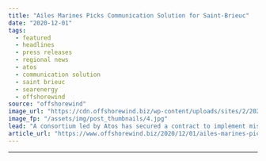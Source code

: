 ```yaml
---
title: "Ailes Marines Picks Communication Solution for Saint-Brieuc"
date: "2020-12-01"
tags: 
  - featured
  - headlines
  - press releases
  - regional news
  - atos
  - communication solution
  - saint brieuc
  - searenergy
  - offshorewind
source: "offshorewind"
image_url: "https://cdn.offshorewind.biz/wp-content/uploads/sites/2/2020/12/01114002/Ailes-Marines-Picks-Communication-Solution-for-Saint-Brieuc.jpg"
image_fp: "/assets/img/post_thumbnails/4.jpg"
lead: "A consortium led by Atos has secured a contract to implement mission-critical communication solutions"
article_url: "https://www.offshorewind.biz/2020/12/01/ailes-marines-picks-communication-solution-for-saint-brieuc/"
---
```


---
